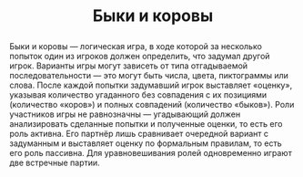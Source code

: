 # <p align="center">Быки и коровы </p>
Быки и коровы — логическая игра, в ходе которой за несколько попыток один из игроков должен определить, что задумал другой игрок. Варианты игры могут зависеть от типа отгадываемой последовательности — это могут быть числа, цвета, пиктограммы или слова. После каждой попытки задумавший игрок выставляет «оценку», указывая количество угаданного без совпадения с их позициями (количество «коров») и полных совпадений (количество «быков»). Роли участников игры не равнозначны — угадывающий должен анализировать сделанные попытки и полученные оценки, то есть его роль активна. Его партнёр лишь сравнивает очередной вариант с задуманным и выставляет оценку по формальным правилам, то есть его роль пассивна. Для уравновешивания ролей одновременно играют две встречные партии. 
